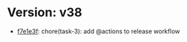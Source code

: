 # Version: v38

* [f7e1e3f](https://github.com/VictoriaSko/unit-demo-cra/commit/f7e1e3f99b6ffcc556bb420713943f855cc80bba): chore(task-3): add @actions to release workflow
